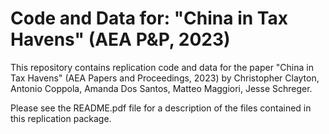 # Code and Data for: "China in Tax Havens" (AEA P&P, 2023)

This repository contains replication code and data for the paper "China in Tax Havens" (AEA Papers and Proceedings, 2023) by Christopher Clayton, Antonio Coppola, Amanda Dos Santos, Matteo Maggiori, Jesse Schreger. 

Please see the README.pdf file for a description of the files contained in this replication package.
